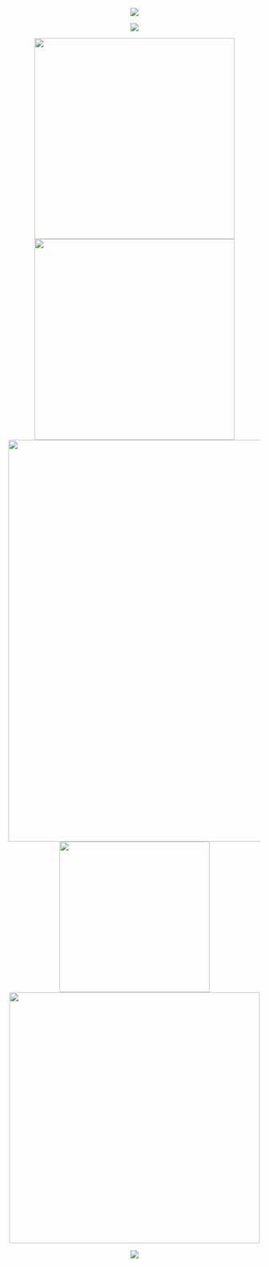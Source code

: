 <!-- https://github.com/kyechan99/capsule-render -->
<p align="center">
<img src="https://capsule-render.vercel.app/api?type=waving&color=timeGradient&height=200&&section=header&text=Hello%20World!&fontSize=60&fontAlign=50&fontAlignY=25&desc=I'm%20ComradeXY%20👋&descAlign=50&descSize=30&descAlignY=55&animation=twinkling" />
</p>

<!-- https://github.com/DenverCoder1/readme-typing-svg -->
<p align="center">
<img src="https://readme-typing-svg.demolab.com?font=Orbitron&size=25&pause=1000&center=true&vCenter=true&random=false&width=600&lines=Welcome+to+my+GitHub+profile+page!;May there+be+no+more+bugs+in+the+world." />
</p>

<p align="center">
<!-- https://github.com/anuraghazra/github-readme-stats -->
<img align="center" width="400" src="https://github-readme-stats.vercel.app/api?username=comradexy&theme=transparent&show_icons=true&rank_icon=percentile&hide_border=true&show=reviews&hide_title=true&hide=contribs" />
<!-- https://github.com/DenverCoder1/github-readme-streak-stats -->
<img align="center" width="400" src="https://streak-stats.demolab.com?user=comradexy&theme=transparent&date_format=%5BY.%5Dn.j&hide_border=true" />
<br/>
<!-- https://github.com/Ashutosh00710/github-readme-activity-graph -->
<img width="800" src="https://github-readme-activity-graph.vercel.app/graph?username=comradexy&theme=github-compact&hide_border=true&area=true&custom_title=Contribution%20Graph" />
<br/>
<!-- https://github.com/anuraghazra/github-readme-stats -->
<img align="center" width="300" src="https://github-readme-stats-comradexy.vercel.app/api/top-langs/?username=comradexy&theme=transparent&hide_border=true&layout=compact&langs_count=8" />
<!-- https://github.com/anuraghazra/github-readme-stats -->
<img align="center" width="500" src="https://github-readme-stats.vercel.app/api/wakatime?username=comradexy&theme=transparent&hide_border=true&layout=compact&langs_count=8" />
<br/>
</p>

<!-- https://github.com/kyechan99/capsule-render -->
<p align="center">
<img src="https://capsule-render.vercel.app/api?type=waving&color=timeGradient&height=200&&section=footer&text=THE%20END&fontSize=60&fontAlign=50&fontAlignY=80&desc=✨Hope%20your%20program%20is%20bug-free!✨&descAlign=50&descSize=30&descAlignY=50&animation=twinkling" />
</p>

